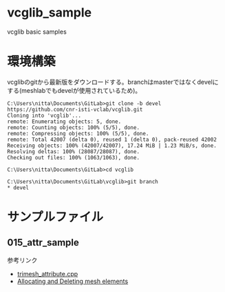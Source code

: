 # vcglib_sample
vcglib basic samples

# 環境構築

vcglibのgitから最新版をダウンロードする。branchはmasterではなくdevelにする(meshlabでもdevelが使用されているため)。

```
C:\Users\nitta\Documents\GitLab>git clone -b devel https://github.com/cnr-isti-vclab/vcglib.git
Cloning into 'vcglib'...
remote: Enumerating objects: 5, done.
remote: Counting objects: 100% (5/5), done.
remote: Compressing objects: 100% (5/5), done.
remote: Total 42007 (delta 0), reused 1 (delta 0), pack-reused 42002
Receiving objects: 100% (42007/42007), 17.24 MiB | 1.23 MiB/s, done.
Resolving deltas: 100% (28087/28087), done.
Checking out files: 100% (1063/1063), done.

C:\Users\nitta\Documents\GitLab>cd vcglib

C:\Users\nitta\Documents\GitLab\vcglib>git branch
* devel
```





# サンプルファイル

## 015_attr_sample

参考リンク

- [trimesh_attribute.cpp](http://www.vcglib.net/trimesh__attribute_8cpp_source.html)
- [Allocating and Deleting mesh elements](http://www.vcglib.net/allocation.html)

